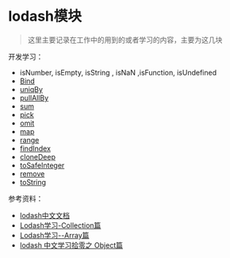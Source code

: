 # lodash模块

> 这里主要记录在工作中的用到的或者学习的内容，主要为这几块

开发学习：

- isNumber, isEmpty, isString , isNaN ,isFunction, isUndefined 
- [Bind](https://www.lodashjs.com/docs/latest#_bindfunc-thisarg-partials)
- [uniqBy](https://www.lodashjs.com/docs/latest#_uniqbyarray-iteratee_identity)
- [pullAllBy](https://www.lodashjs.com/docs/latest#_pullallbyarray-values-iteratee_identity)
- [sum](https://www.lodashjs.com/docs/latest#_pickobject-props)
- [pick](https://www.lodashjs.com/docs/latest#_pickobject-props)
- [omit](https://www.lodashjs.com/docs/latest#_omitobject-props)
- [map](https://www.lodashjs.com/docs/latest#_mapcollection-iteratee_identity)
- [range](https://www.lodashjs.com/docs/latest#_rangestart0-end-step1)
- [findIndex](https://www.lodashjs.com/docs/latest#_findindexarray-predicate_identity-fromindex0)
- [cloneDeep](https://www.lodashjs.com/docs/latest#_clonedeepvalue)
- [toSafeInteger](https://www.lodashjs.com/docs/latest#_tosafeintegervalue)
- [remove](https://www.lodashjs.com/docs/latest#_removearray-predicate_identity)
- [toString](https://www.lodashjs.com/docs/latest#_tostringvalue)


参考资料：
 - [lodash中文文档](https://www.lodashjs.com/docs/latest)
 - [Lodash学习-Collection篇](https://juejin.im/post/59df3cae51882578d2249978)
 - [Lodash学习--Array篇](https://juejin.im/post/59df3a8b6fb9a0450166f557)
 - [lodash 中文学习拾零之 Object篇](https://blog.csdn.net/soaring_tiger/article/details/48224221)